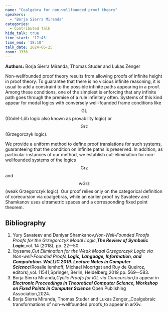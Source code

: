 ```yaml
---
name: "Coalgebra for non-wellfounded proof theory"
speakers:
  - "Borja Sierra Miranda"
categories:
  - Contributed Talk
hide_talk: true
time_start: '17:45'
time_end: '18:10'
talk_date: 2024-06-25
room: J336
---
```


**Authors:** Borja Sierra Miranda, Thomas Studer and Lukas Zenger






  Non-wellfounded proof theory results from allowing proofs of infinite height in proof theory.
    To guarantee that there is no vicious infinite reasoning, it is usual to add a constraint
    to the possible infinite paths appearing in a proof. Among these conditions, one of the 
    simplest is enforcing that any infinite path goes through the premise of a rule infinitely often.
    Systems of this kind appear for modal logics with conversely well-founded frame conditions like $$\textsf{GL}$$ (Gödel-Löb logic also known as provability logic) or $$\textsf{Grz}$$ (Grzegorczyk logic).
  
  We provide a uniform method to define proof translations for such systems, guaranteeing
  that the condition on infinite paths is preserved. In addition, as particular instances of our method,
  we establish cut-elimination for non-wellfounded systems of the logics $$\textsf{Grz}$$ and $$\textsf{wGrz}$$ (weak Grzegorczyk logic). 
  Our proof relies only on the categorical definition of corecursion via coalgebras, while an earlier proof
  by Savateev and Shamkanov uses ultrametric spaces and a corresponding fixed point theorem.

## Bibliography









1. Yury Savateev and Daniyar Shamkanov,_Non-Well-Founded Proofs Proofs for the Grzegorczyk Modal Logic_,**_The Review of Symbolic Logic_**,vol. 14 (2018), pp. 22--50.
2. \bysame,_Cut Elimination for the Weak Modal Grzegorczyk Logic via Non-well-Founded Proofs_,**_Logic, Language, Information, and Computation. WoLLIC 2019. Lecture Notes in Computer Science_**(Rosalie Iemhoff, Michael Moortgat and Ruy de Queiroz, editors),vol. 11541,Springer, Berlin, Heidelberg,2019,pp. 569–-583.
3. Borja Sierra Miranda,_Cyclic Proofs for iGL via Corecursion_,to appear in **_Electronic Proceedings in Theoretical Computer Science, Workshop on Fixed Points in Computer Science_** Open Publishing Association,2024.
4. Borja Sierra Miranda, Thomas Studer and Lukas Zenger,_Coalgebraic transformations of non-wellfounded proofs_to appear in arXiv.







